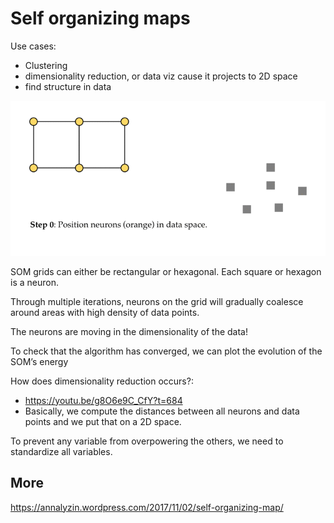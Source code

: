 # Self organizing maps

Use cases:

- Clustering
- dimensionality reduction, or data viz cause it projects to 2D space
- find structure in data

![](self-organising-maps.webp)

SOM grids can either be rectangular or hexagonal. Each square or hexagon is a neuron.

Through multiple iterations, neurons on the grid will gradually coalesce around areas with high density of data points.

The neurons are moving in the dimensionality of the data!

To check that the algorithm has converged, we can plot the evolution of the SOM’s energy

How does dimensionality reduction occurs?:

- <https://youtu.be/g8O6e9C_CfY?t=684>
- Basically, we compute the distances between all neurons and data points and we put that on a 2D space.

To prevent any variable from overpowering the others, we need to standardize all variables.

## More

<https://annalyzin.wordpress.com/2017/11/02/self-organizing-map/>
